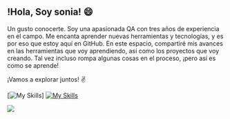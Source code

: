 ## !Hola, Soy sonia! :smile:

Un gusto conocerte. Soy una apasionada QA con tres años de experiencia en el campo. Me encanta aprender nuevas herramientas y tecnologías, y es por eso que estoy aquí en GitHub. En este espacio, compartiré mis avances en las herramientas que voy aprendiendo, así como los proyectos que voy creando. Tal vez incluso rompa algunas cosas en el proceso, ¡pero así es como se aprende! 

¡Vamos a explorar juntos! :v:

[![My Skills](https://skillicons.dev/icons?i=github,java,postman,js,html,mysql,eclipse)]
[![My Skills](https://skillicons.dev/icons?i=linkedin)]([https://www.linkedin.com/in/sdcabrera])
<p align="left">
   <img src="https://img.shields.io/badge/STATUS-EN%20DESAROLLO-green">
   </p>
